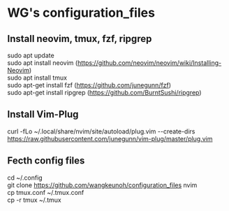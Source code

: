 # WG's configuration_files

## Install neovim, tmux, fzf, ripgrep
sudo apt update \
sudo apt install neovim (https://github.com/neovim/neovim/wiki/Installing-Neovim) \
sudo apt install tmux \
sudo apt-get install fzf (https://github.com/junegunn/fzf) \
sudo apt-get install ripgrep (https://github.com/BurntSushi/ripgrep) 


## Install Vim-Plug 
curl -fLo ~/.local/share/nvim/site/autoload/plug.vim --create-dirs \
  https://raw.githubusercontent.com/junegunn/vim-plug/master/plug.vim


## Fecth config files
cd ~/.config \
git clone https://github.com/wangkeunoh/configuration_files nvim \
cp tmux.conf ~/.tmux.conf \
cp -r tmux ~/.tmux
